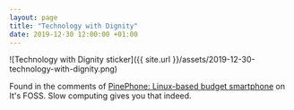 ```yaml
---
layout: page
title: "Technology with Dignity"
date: 2019-12-30 12:00:00 +01:00
---
```


![Technology with Dignity sticker]({{ site.url }}/assets/2019-12-30-technology-with-dignity.png)

Found in the comments of [PinePhone: Linux-based budget smartphone](https://itsfoss.com/pinephone/) on It's FOSS. Slow computing gives you that indeed.
